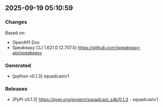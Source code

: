 

## 2025-09-19 05:10:59
### Changes
Based on:
- OpenAPI Doc  
- Speakeasy CLI 1.621.0 (2.707.0) https://github.com/speakeasy-api/speakeasy
### Generated
- [python v0.1.3] squadcastv1
### Releases
- [PyPI v0.1.3] https://pypi.org/project/squadcast_sdk/0.1.3 - squadcastv1